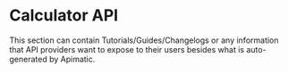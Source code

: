 # Calculator API

This section can contain Tutorials/Guides/Changelogs or any information that API providers want to expose to their users besides what is auto-generated by Apimatic.

